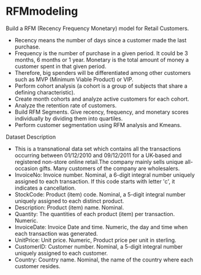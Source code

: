 # RFMmodeling
Build a RFM (Recency Frequency Monetary) model for Retail Customers.

* Recency means the number of days since a customer made the last purchase. 
* Frequency is the number of purchase in a given period. It could be 3 months, 6 months or 1 year. Monetary is the total amount of money a customer spent in that given period. 
* Therefore, big spenders will be differentiated among other customers such as MVP (Minimum Viable Product) or VIP.
* Perform cohort analysis (a cohort is a group of subjects that share a defining characteristic).
* Create month cohorts and analyze active customers for each cohort.
* Analyze the retention rate of customers.
* Build RFM Segments. Give recency, frequency, and monetary scores individually by dividing them into quartiles.
* Perform customer segmentation using RFM analysis and Kmeans.


Dataset Description

* This is a transnational data set which contains all the transactions occurring between 01/12/2010 and 09/12/2011 for a UK-based and registered non-store online retail.The company mainly sells unique all-occasion gifts. Many customers of the company are wholesalers.
* InvoiceNo: Invoice number. Nominal, a 6-digit integral number uniquely assigned to each transaction. If this code starts with letter 'c', it indicates a cancellation. 
* StockCode: Product (item) code. Nominal, a 5-digit integral number uniquely assigned to each distinct product. 
* Description: Product (item) name. Nominal. 
* Quantity: The quantities of each product (item) per transaction. Numeric. 
* InvoiceDate: Invoice Date and time. Numeric, the day and time when each transaction was generated. 
* UnitPrice: Unit price. Numeric, Product price per unit in sterling. 
* CustomerID: Customer number. Nominal, a 5-digit integral number uniquely assigned to each customer. 
* Country: Country name. Nominal, the name of the country where each customer resides.
